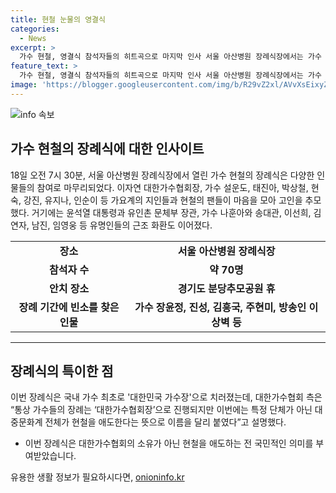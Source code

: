```yaml
---
title: 현철 눈물의 영결식
categories:
  - News
excerpt: >
  가수 현철, 영결식 참석자들의 히트곡으로 마지막 인사 서울 아산병원 장례식장에서는 가수 현철의 영결식이 열렸다. 가족과 동료 가수 등 70여 명이 앉으나 서나 당신 생각을 부르며 고인을 추도했다. 이번 장례는 대한민국 가수 중 최초로 대한민국 가수장의 제도를 따르지 않고, 대중문화계 전체의 애도를 받았다. 윤석열 대통령, 유인촌 문체부 장관, 가수 나훈아와 송대관, 이선희, 김연자, 남진, 임영웅 등 유명인이 참석했다.
feature_text: >
  가수 현철, 영결식 참석자들의 히트곡으로 마지막 인사 서울 아산병원 장례식장에서는 가수 현철의 영결식이 열렸다. 가족과 동료 가수 등 70여 명이 앉으나 서나 당신 생각을 부르며 고인을 추도했다. 이번 장례는 대한민국 가수 중 최초로 대한민국 가수장의 제도를 따르지 않고, 대중문화계 전체의 애도를 받았다. 윤석열 대통령, 유인촌 문체부 장관, 가수 나훈아와 송대관, 이선희, 김연자, 남진, 임영웅 등 유명인이 참석했다.
image: 'https://blogger.googleusercontent.com/img/b/R29vZ2xl/AVvXsEixyZcFfHzMRdzZMjFBmAUKJYCLCGyLL1o632UiGVXcaFdKo_bkvkuCioo0uUKlGfBVcT3P84aROyZIXSBEx3Aw5nCQ3pTgDom1WDC4m8eifvWiAmWEEVb4x6G_l8C0QH225ldMjyaFvpxGEBGNO37VmDTDMHGhJPq73UglMfDca1-0aw/s1600/blogspot.png'
---
```


<p><img src="https://blogger.googleusercontent.com/img/b/R29vZ2xl/AVvXsEixyZcFfHzMRdzZMjFBmAUKJYCLCGyLL1o632UiGVXcaFdKo_bkvkuCioo0uUKlGfBVcT3P84aROyZIXSBEx3Aw5nCQ3pTgDom1WDC4m8eifvWiAmWEEVb4x6G_l8C0QH225ldMjyaFvpxGEBGNO37VmDTDMHGhJPq73UglMfDca1-0aw/s1600/blogspot.png" alt="info 속보" /></p>

<h2 data-ke-size="size26">가수 현철의 장례식에 대한 인사이트</h2>

<p data-ke-size="size16">18일 오전 7시 30분, 서울 아산병원 장례식장에서 열린 가수 현철의 장례식은 다양한 인물들의 참여로 마무리되었다. 이자연 대한가수협회장, 가수 설운도, 태진아, 박상철, 현숙, 강진, 유지나, 인순이 등 가요계의 지인들과 현철의 팬들이 마음을 모아 고인을 추모했다. 거기에는 윤석열 대통령과 유인촌 문체부 장관, 가수 나훈아와 송대관, 이선희, 김연자, 남진, 임영웅 등 유명인들의 근조 화환도 이어졌다.</p>

<table>
 <tr>
  <td style="text-align: center; height: 17px;"><b>장소</b></td>
  <td style="text-align: center; height: 17px;"><b>서울 아산병원 장례식장</b></td>
 </tr>
 <tr>
   <td style="text-align: center; height: 17px;"><b>참석자 수</b></td>
   <td style="text-align: center; height: 17px;"><b>약 70명</b></td>
 </tr>
 <tr>
   <td style="text-align: center; height: 17px;"><b>안치 장소</b></td>
   <td style="text-align: center; height: 17px;"><b>경기도 분당추모공원 휴</b></td>
 </tr>
 <tr>
   <td style="text-align: center; height: 17px;"><b>장례 기간에 빈소를 찾은 인물</b></td>
   <td style="text-align: center; height: 17px;"><b>가수 장윤정, 진성, 김흥국, 주현미, 방송인 이상벽 등</b></td>
 </tr>
</table>

<hr>

<h2 data-ke-size="size26">장례식의 특이한 점</h2>

<p data-ke-size="size16">이번 장례식은 국내 가수 최초로 '대한민국 가수장'으로 치러졌는데, 대한가수협회 측은 “통상 가수들의 장례는 ‘대한가수협회장’으로 진행되지만 이번에는 특정 단체가 아닌 대중문화계 전체가 현철을 애도한다는 뜻으로 이름을 달리 붙였다”고 설명했다.</p>

<ul>
  <li>이번 장례식은 대한가수협회의 소유가 아닌 현철을 애도하는 전 국민적인 의미를 부여받았습니다.</li>
</ul>

<p data-ke-size="size16"></p>
유용한 생활 정보가 필요하시다면, <a href="https://onioninfo.kr" rel="dofollow">onioninfo.kr</a>


